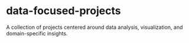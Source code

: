# data-focused-projects
A collection of projects centered around data analysis, visualization, and domain-specific insights.
